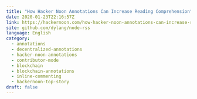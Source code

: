 ```yaml
---
title: "How Hacker Noon Annotations Can Increase Reading Comprehension"
date: 2020-01-23T22:16:57Z
link: https://hackernoon.com/how-hacker-noon-annotations-can-increase-reading-comprehension-ogk3anp?source=rss&utm_medium=RSS&utm_source=news.12bit.vn
site: github.com/dylang/node-rss
language: English
category:
  - annotations
  - decentralized-annotations
  - hacker-noon-annotations
  - contributor-mode
  - blockchain
  - blockchain-annotations
  - inline-commenting
  - hackernoon-top-story
draft: false
---
```

